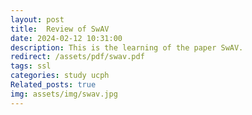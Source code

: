 ```yaml
---
layout: post
title:  Review of SwAV
date: 2024-02-12 10:31:00
description: This is the learning of the paper SwAV.
redirect: /assets/pdf/swav.pdf
tags: ssl
categories: study ucph
Related_posts: true
img: assets/img/swav.jpg
---
```

